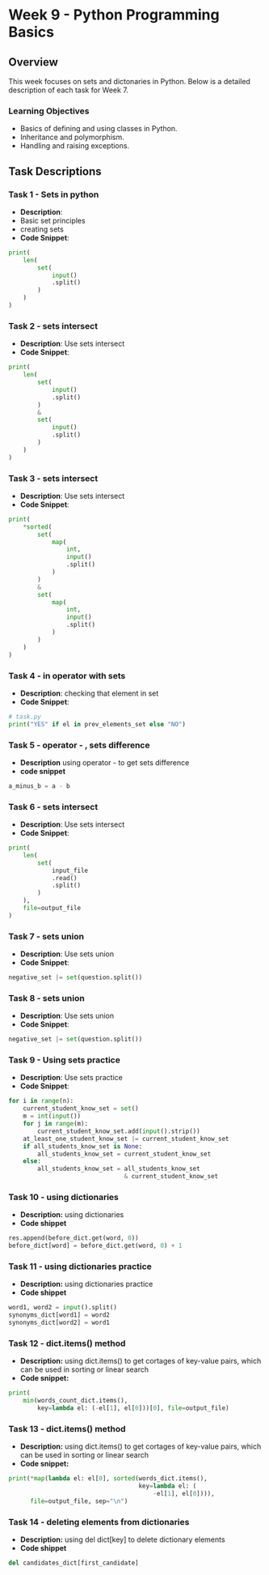 # Week 9 - Python Programming Basics

## Overview

This week focuses on sets and dictonaries in Python. Below is a detailed description of each task for Week 7.

### Learning Objectives

* Basics of defining and using classes in Python.
* Inheritance and polymorphism.
* Handling and raising exceptions.

## Task Descriptions

### Task 1 - Sets in python

- **Description**:
- Basic set principles
- creating sets
- **Code Snippet**:

```python
print(
    len(
        set(
            input()
            .split()
        )
    )
)
```

### Task 2 - sets intersect

- **Description**: Use sets intersect
- **Code Snippet**:

```python
print(
    len(
        set(
            input()
            .split()
        )
        &
        set(
            input()
            .split()
        )
    )
)
```

### Task 3 - sets intersect

- **Description**: Use sets intersect
- **Code Snippet**:

```python
print(
    *sorted(
        set(
            map(
                int,
                input()
                .split()
            )
        )
        &
        set(
            map(
                int,
                input()
                .split()
            )
        )
    )
)
```

### Task 4 - in operator with sets

- **Description**: checking that element in set
- **Code Snippet**:

```python
# task.py
print("YES" if el in prev_elements_set else "NO")
```

### Task 5 - operator - , sets difference

- **Description** using operator - to get sets difference
- **code snippet**

```python
a_minus_b = a - b
```

### Task 6 - sets intersect

- **Description**: Use sets intersect
- **Code Snippet**:

```python
print(
    len(
        set(
            input_file
            .read()
            .split()
        )
    ),
    file=output_file
)
```

### Task 7 - sets union

- **Description**: Use sets union
- **Code Snippet**:

```python
negative_set |= set(question.split())
```

### Task 8 - sets union

- **Description**: Use sets union
- **Code Snippet**:

```python
negative_set |= set(question.split())
```

### Task 9 - Using sets practice

- **Description**: Use sets practice
- **Code Snippet**:

```python
for i in range(n):
    current_student_know_set = set()
    m = int(input())
    for j in range(m):
        current_student_know_set.add(input().strip())
    at_least_one_student_know_set |= current_student_know_set
    if all_students_know_set is None:
        all_students_know_set = current_student_know_set
    else:
        all_students_know_set = all_students_know_set
                                & current_student_know_set
```

### Task 10 - using dictionaries

- **Description:** using dictionaries
- **Code shippet**

```python
res.append(before_dict.get(word, 0))
before_dict[word] = before_dict.get(word, 0) + 1
```

### Task 11 - using dictionaries practice

- **Description:** using dictionaries practice
- **Code shippet**

```python
word1, word2 = input().split()
synonyms_dict[word1] = word2
synonyms_dict[word2] = word1
```

### Task 12 - dict.items() method

- **Description:** using dict.items() to get cortages of key-value pairs, which can be used in sorting or linear search
- **Code snippet:**

```python
print(
    min(words_count_dict.items(),
        key=lambda el: (-el[1], el[0]))[0], file=output_file)
```

### Task 13 - dict.items() method

- **Description:** using dict.items() to get cortages of key-value pairs, which can be used in sorting or linear search
- **Code snippet:**

```python
print(*map(lambda el: el[0], sorted(words_dict.items(),
                                    key=lambda el: (
                                        -el[1], el[0]))),
      file=output_file, sep="\n")
```


### Task 14 - deleting elements from dictionaries
- **Description:** using del dict[key] to delete dictionary elements
- **Code shippet**
```python
del candidates_dict[first_candidate]
```